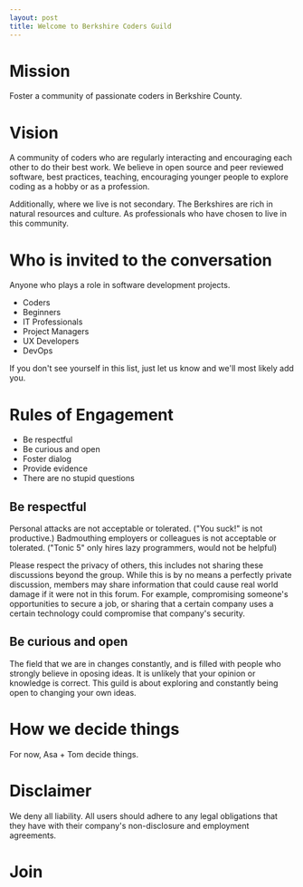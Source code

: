 ```yaml
---
layout: post
title: Welcome to Berkshire Coders Guild
---
```


# Mission

Foster a community of passionate coders in Berkshire County.

# Vision

A community of coders who are regularly interacting and encouraging each other to do their best work. 
We believe in open source and peer reviewed software, best practices, teaching, encouraging younger people to explore 
coding as a hobby or as a profession. 

Additionally, where we live is not secondary. The Berkshires are rich in natural resources and culture. As professionals 
who have chosen to live in this community.

# Who is invited to the conversation

Anyone who plays a role in software development projects.

- Coders
- Beginners
- IT Professionals
- Project Managers
- UX Developers
- DevOps

If you don't see yourself in this list, just let us know and we'll most likely add you.

# Rules of Engagement

- Be respectful
- Be curious and open
- Foster dialog
- Provide evidence
- There are no stupid questions

## Be respectful

Personal attacks are not acceptable or tolerated. ("You suck!" is not productive.) Badmouthing employers or colleagues is not 
acceptable or tolerated. ("Tonic 5" only hires lazy programmers, would not be helpful)

Please respect the privacy of others, this includes not sharing these discussions beyond the group. While this is 
by no means a perfectly private discussion, members may share information that could cause real world damage if it were
not in this forum. For example, compromising someone's opportunities to secure a job, or sharing that a certain company 
uses a certain technology could compromise that company's security.

## Be curious and open

The field that we are in changes constantly, and is filled with people who strongly believe in oposing ideas. 
It is unlikely that your opinion or knowledge is correct. This guild is about exploring and constantly being
open to changing your own ideas.


# How we decide things

For now, Asa + Tom decide things.

# Disclaimer

We deny all liability. All users should adhere to any legal obligations that they have with their company's 
non-disclosure and employment agreements.

# Join

